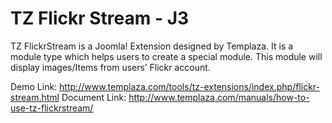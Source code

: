 # TZ Flickr Stream - J3

TZ FlickrStream is a Joomla! Extension designed by Templaza. It is a module type which helps users to create a special module. This module will display images/Items from users’ Flickr account.

Demo Link: http://www.templaza.com/tools/tz-extensions/index.php/flickr-stream.html
Document Link: http://www.templaza.com/manuals/how-to-use-tz-flickrstream/